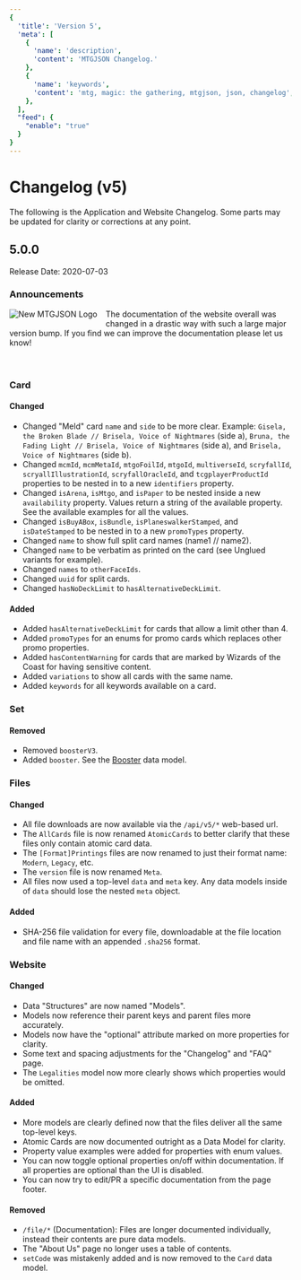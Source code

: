 ```yaml
---
{
  'title': 'Version 5',
  'meta': [
    {
      'name': 'description',
      'content': 'MTGJSON Changelog.'
    },
    {
      'name': 'keywords',
      'content': 'mtg, magic: the gathering, mtgjson, json, changelog',
    },
  ],
  "feed": {
    "enable": "true"
  }
}
---
```


# Changelog (v5)
The following is the Application and Website Changelog. Some parts may be updated for clarity or corrections at any point.

## 5.0.0
Release Date: 2020-07-03
### Announcements
<img src="/images/assets/logo-mtgjson-thumbnail.png" style="max-height: 100px; float: left; margin: 0px 15px 15px 0px;" alt="New MTGJSON Logo"/>The documentation of the website overall was changed in a drastic way with such a large major version bump. If you find we can improve the documentation please let us know!</br></br></br>

### Card
#### Changed
- Changed "Meld" card `name` and `side` to be more clear. Example: `Gisela, the Broken Blade // Brisela, Voice of Nightmares` (side a), `Bruna, the Fading Light // Brisela, Voice of Nightmares` (side a), and `Brisela, Voice of Nightmares` (side b).
- Changed `mcmId`, `mcmMetaId`, `mtgoFoilId`, `mtgoId`, `multiverseId`, `scryfallId`, `scryallIllustrationId`, `scryfallOracleId`, and `tcgplayerProductId` properties to be nested in to a new `identifiers` property.
- Changed `isArena`, `isMtgo`, and `isPaper` to be nested inside a new `availability` property. Values return a string of the available property. See the available examples for all the values.
- Changed `isBuyABox`, `isBundle`, `isPlaneswalkerStamped`, and `isDateStamped` to be nested in to a new `promoTypes` property.
- Changed `name` to show full split card names (name1 // name2).
- Changed `name` to be verbatim as printed on the card (see Unglued variants for example).
- Changed `names` to `otherFaceIds`.
- Changed `uuid` for split cards.
- Changed `hasNoDeckLimit` to `hasAlternativeDeckLimit`.
#### Added
- Added `hasAlternativeDeckLimit` for cards that allow a limit other than 4.
- Added `promoTypes` for an enums for promo cards which replaces other promo properties.
- Added `hasContentWarning` for cards that are marked by Wizards of the Coast for having sensitive content.
- Added `variations` to show all cards with the same name.
- Added `keywords` for all keywords available on a card.

### Set
#### Removed
- Removed `boosterV3`.
- Added `booster`. See the [Booster](/abstract-models/booster/) data model.

### Files
#### Changed
- All file downloads are now available via the `/api/v5/*` web-based url.
- The `AllCards` file is now renamed `AtomicCards` to better clarify that these files only contain atomic card data.
- The `[Format]Printings` files are now renamed to just their format name: `Modern`, `Legacy`, etc.
- The `version` file is now renamed `Meta`.
- All files now used a top-level `data` and `meta` key. Any data models inside of `data` should lose the nested `meta` object.
#### Added
- SHA-256 file validation for every file, downloadable at the file location and file name with an appended `.sha256` format.

### Website
#### Changed
- Data "Structures" are now named "Models".
- Models now reference their parent keys and parent files more accurately.
- Models now have the "optional" attribute marked on more properties for clarity.
- Some text and spacing adjustments for the "Changelog" and "FAQ" page.
- The `Legalities` model now more clearly shows which properties would be omitted.
#### Added
- More models are clearly defined now that the files deliver all the same top-level keys.
- Atomic Cards are now documented outright as a Data Model for clarity.
- Property value examples were added for properties with enum values.
- You can now toggle optional properties on/off within documentation. If all properties are optional than the UI is disabled.
- You can now try to edit/PR a specific documentation from the page footer.
#### Removed
- `/file/*` (Documentation): Files are longer documented individually, instead their contents are pure data models.
- The "About Us" page no longer uses a table of contents.
- `setCode` was mistakenly added and is now removed to the `Card` data model.
